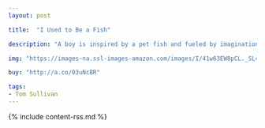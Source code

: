```yaml
---
layout: post

title:  "I Used to Be a Fish"

description: "A boy is inspired by a pet fish and fueled by imagination to tell a whimsical version of his own life story, which mirrors the process of human evolution."

img: "https://images-na.ssl-images-amazon.com/images/I/41w63EW8pCL._SL480_.jpg"

buy: "http://a.co/03uNcBR"

tags:
- Tom Sullivan
---
```


{% include content-rss.md %}